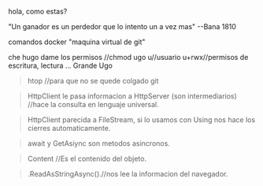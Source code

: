 hola, como estas?

"Un ganador es un perdedor que lo intento un a vez mas"
--Bana 1810


comandos docker "maquina virtual de git"

che hugo dame los permisos //chmod ugo u//usuario u+rwx//permisos de escritura, lectura ... Grande Ugo

> htop //para que no se quede colgado git

>HttpClient le pasa informacion a HttpServer (son intermediarios) //hace la consulta en lenguaje universal.

>HttpClient parecida a FileStream, si lo usamos con Using nos hace los cierres automaticamente.

>await y GetAsiync son metodos asincronos.

>Content //Es el contenido del objeto.

>.ReadAsStringAsync().//nos lee la informacion del navegador.




